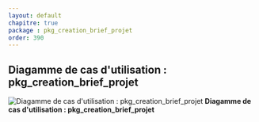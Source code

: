 ```yaml
---
layout: default
chapitre: true
package : pkg_creation_brief_projet
order: 390
---
```


## Diagamme de cas d'utilisation : pkg_creation_brief_projet

![Diagamme de cas d'utilisation : pkg_creation_brief_projet](/prototype/diagrammes/pkg_creation_brief_projet/uses_cases_pkg_technologies.svg)
**Diagamme de cas d'utilisation : pkg_creation_brief_projet**